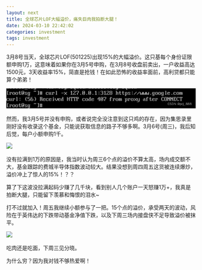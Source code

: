 ```yaml
---
layout: next
title: 全球芯片LOF大幅溢价，痛失巨肉我拍断大腿！
date: 2024-03-10 22:42:02
categories: investment
tags: investment
---
```


3月8号当天，全球芯片LOF(501225)出现15%的大幅溢价。这只基每个身份证限额申购1万，这意味着如果你在3月5号申购，在3月8号收盘前卖出，一户收益高达1500元，3天收益率15%，简直是抢钱！在如此恐怖的收益率面前，高利贷都只能算个弟弟！

<!-- more -->

![](image1.png)

然而，我3月5号并没有申购，或者说完全没注意到这只鸡的存在，因为集思录里刚好没有收录这个基金，只能说获取信息的路子不够多啊。3月6号(周三)，我后知后觉，每户小额申购1千。

![](image2.jpg)

没有拉满到1万的原因是，我当时认为周三6个点的溢价不算太高，场内成交额不大，基金跟踪的费城半导体指数波动较大。结果没想到周四周五这货被连续爆炒，溢价冲上了惊人的15%！？？

算了下这波没拉满起码少赚了几千块，看到别人几个账户一天怒赚1万+，我真是拍断大腿，只能留下羡慕和悔恨的泪水~

打不过就加入！周五我继续小额参与了一把。15个点的溢价，承受两天的波动，风险在于英伟达的下跌带动基金净值下跌，以及下周三场内接盘侠不足导致溢价被抹平。

![](image3.webp)

吃肉还是吃面，下周三见分晓。

为什么穷？因为我对钱不够热爱啊！
